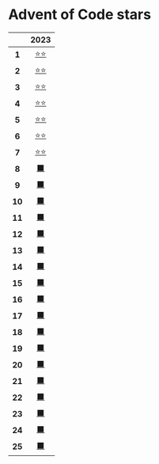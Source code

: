 # Advent of Code stars
||2023|
|:-:|:-:|
|**1**|[⭐⭐](https://adventofcode.com/2023/day/1)|
|**2**|[⭐⭐](https://adventofcode.com/2023/day/2)|
|**3**|[⭐⭐](https://adventofcode.com/2023/day/3)|
|**4**|[⭐⭐](https://adventofcode.com/2023/day/4)|
|**5**|[⭐⭐](https://adventofcode.com/2023/day/5)|
|**6**|[⭐⭐](https://adventofcode.com/2023/day/6)|
|**7**|[⭐⭐](https://adventofcode.com/2023/day/7)|
|**8**|[⬛](https://adventofcode.com/2023/day/8)|
|**9**|[⬛](https://adventofcode.com/2023/day/9)|
|**10**|[⬛](https://adventofcode.com/2023/day/10)|
|**11**|[⬛](https://adventofcode.com/2023/day/11)|
|**12**|[⬛](https://adventofcode.com/2023/day/12)|
|**13**|[⬛](https://adventofcode.com/2023/day/13)|
|**14**|[⬛](https://adventofcode.com/2023/day/14)|
|**15**|[⬛](https://adventofcode.com/2023/day/15)|
|**16**|[⬛](https://adventofcode.com/2023/day/16)|
|**17**|[⬛](https://adventofcode.com/2023/day/17)|
|**18**|[⬛](https://adventofcode.com/2023/day/18)|
|**19**|[⬛](https://adventofcode.com/2023/day/19)|
|**20**|[⬛](https://adventofcode.com/2023/day/20)|
|**21**|[⬛](https://adventofcode.com/2023/day/21)|
|**22**|[⬛](https://adventofcode.com/2023/day/22)|
|**23**|[⬛](https://adventofcode.com/2023/day/23)|
|**24**|[⬛](https://adventofcode.com/2023/day/24)|
|**25**|[⬛](https://adventofcode.com/2023/day/25)|
